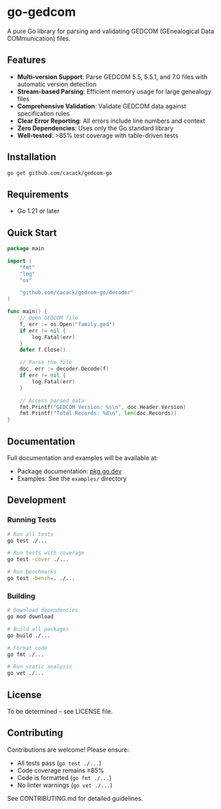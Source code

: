 # go-gedcom

A pure Go library for parsing and validating GEDCOM (GEnealogical Data COMmunication) files.

## Features

- **Multi-version Support**: Parse GEDCOM 5.5, 5.5.1, and 7.0 files with automatic version detection
- **Stream-based Parsing**: Efficient memory usage for large genealogy files
- **Comprehensive Validation**: Validate GEDCOM data against specification rules
- **Clear Error Reporting**: All errors include line numbers and context
- **Zero Dependencies**: Uses only the Go standard library
- **Well-tested**: >85% test coverage with table-driven tests

## Installation

```bash
go get github.com/cacack/gedcom-go
```

## Requirements

- Go 1.21 or later

## Quick Start

```go
package main

import (
    "fmt"
    "log"
    "os"

    "github.com/cacack/gedcom-go/decoder"
)

func main() {
    // Open GEDCOM file
    f, err := os.Open("family.ged")
    if err != nil {
        log.Fatal(err)
    }
    defer f.Close()

    // Parse the file
    doc, err := decoder.Decode(f)
    if err != nil {
        log.Fatal(err)
    }

    // Access parsed data
    fmt.Printf("GEDCOM Version: %s\n", doc.Header.Version)
    fmt.Printf("Total Records: %d\n", len(doc.Records))
}
```

## Documentation

Full documentation and examples will be available at:
- Package documentation: [pkg.go.dev](https://pkg.go.dev/github.com/cacack/gedcom-go)
- Examples: See the `examples/` directory

## Development

### Running Tests

```bash
# Run all tests
go test ./...

# Run tests with coverage
go test -cover ./...

# Run benchmarks
go test -bench=. ./...
```

### Building

```bash
# Download dependencies
go mod download

# Build all packages
go build ./...

# Format code
go fmt ./...

# Run static analysis
go vet ./...
```

## License

To be determined - see LICENSE file.

## Contributing

Contributions are welcome! Please ensure:
- All tests pass (`go test ./...`)
- Code coverage remains ≥85%
- Code is formatted (`go fmt ./...`)
- No linter warnings (`go vet ./...`)

See CONTRIBUTING.md for detailed guidelines.

